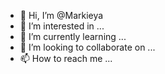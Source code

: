- 👋 Hi, I’m @Markieya
- 👀 I’m interested in ...
- 🌱 I’m currently learning ...
- 💞️ I’m looking to collaborate on ...
- 📫 How to reach me ...

<!---
Markieya/Markieya is a ✨ special ✨ repository because its `README.md` (this file) appears on your GitHub profile.
You can click the Preview link to take a look at your changes.
--->

